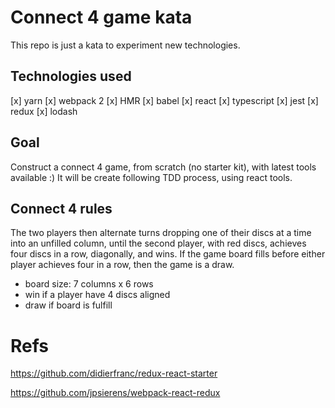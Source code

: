 # Connect 4 game kata

This repo is just a kata to experiment new technologies.

## Technologies used
[x] yarn
[x] webpack 2
[x] HMR
[x] babel
[x] react
[x] typescript
[x] jest
[x] redux
[x] lodash

## Goal

Construct a connect 4 game, from scratch (no starter kit), with latest tools available :)
It will be create following TDD process, using react tools.

## Connect 4 rules
The two players then alternate turns dropping one of their discs at a time into an unfilled column, until the second player, with red discs, achieves four discs in a row, diagonally, and wins. If the game board fills before either player achieves four in a row, then the game is a draw.

- board size: 7 columns x 6 rows
- win if a player have 4 discs aligned
- draw if board is fulfill

# Refs

https://github.com/didierfranc/redux-react-starter

https://github.com/jpsierens/webpack-react-redux